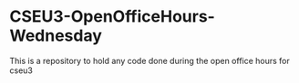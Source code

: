 # CSEU3-OpenOfficeHours-Wednesday
This is a repository to hold any code done during the open office hours for cseu3
